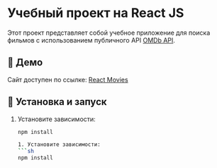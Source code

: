 # Учебный проект на React JS

Этот проект представляет собой учебное приложение для поиска фильмов с использованием публичного API [OMDb API](https://www.omdbapi.com/).

## 🚀 Демо  
Сайт доступен по ссылке: [React Movies](https://vitaliygalata1986.github.io/react-movies/)

## 🔧 Установка и запуск  

1. Установите зависимости:  
   ```sh
   npm install

   1. Установите зависимости:  
   ```sh
   npm install
   
